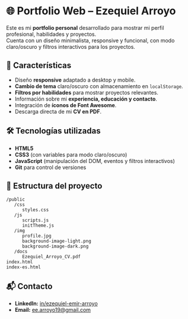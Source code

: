 # 🌐 Portfolio Web – Ezequiel Arroyo

Este es mi **portfolio personal** desarrollado para mostrar mi perfil profesional, habilidades y proyectos.  
Cuenta con un diseño minimalista, responsive y funcional, con modo claro/oscuro y filtros interactivos para los proyectos.

## 🚀 Características
- Diseño **responsive** adaptado a desktop y mobile.
- **Cambio de tema** claro/oscuro con almacenamiento en `localStorage`.
- **Filtros por habilidades** para mostrar proyectos relevantes.
- Información sobre mi **experiencia, educación y contacto**.
- Integración de **íconos de Font Awesome**.
- Descarga directa de mi **CV en PDF**.

## 🛠️ Tecnologías utilizadas
- **HTML5**  
- **CSS3** (con variables para modo claro/oscuro)  
- **JavaScript** (manipulación del DOM, eventos y filtros interactivos)  
- **Git** para control de versiones

## 📂 Estructura del proyecto
```
/public
   /css
      styles.css
   /js
      scripts.js
      initTheme.js
   /img
      profile.jpg
      background-image-light.png
      background-image-dark.png
   /docs
      Ezequiel_Arroyo_CV.pdf
index.html
index-es.html
```

## 📬 Contacto
- **LinkedIn:** [in/ezequiel-emir-arroyo](https://www.linkedin.com/in/ezequiel-emir-arroyo)  
- **Email:** [ee.arroyo19@gmail.com](mailto:ee.arroyo19@gmail.com)  
